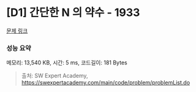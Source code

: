 # [D1] 간단한 N 의 약수 - 1933 

[문제 링크](https://swexpertacademy.com/main/code/problem/problemDetail.do?contestProbId=AV5PhcWaAKIDFAUq) 

### 성능 요약

메모리: 13,540 KB, 시간: 5 ms, 코드길이: 181 Bytes



> 출처: SW Expert Academy, https://swexpertacademy.com/main/code/problem/problemList.do